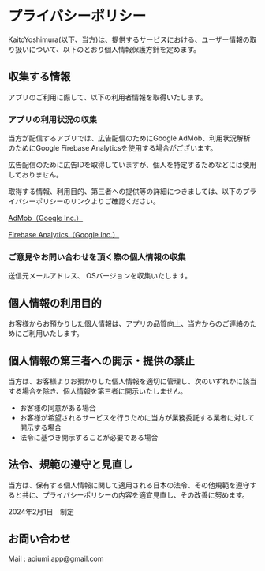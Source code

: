 
<!--
<span style="font-size: 200%;">**プライバシーポリシー**</span>
 -->

# プライバシーポリシー

KaitoYoshimura(以下、当方)は、提供するサービスにおける、ユーザー情報の取り扱いについて、以下のとおり個人情報保護方針を定めます。

## 収集する情報

アプリのご利用に際して、以下の利用者情報を取得いたします。

### アプリの利用状況の収集

当方が配信するアプリでは、広告配信のためにGoogle AdMob、利用状況解析のためにGoogle Firebase Analyticsを使用する場合がございます。

広告配信のために広告IDを取得していますが、個人を特定するためなどには使用しておりません。

取得する情報、利用目的、第三者への提供等の詳細につきましては、以下のプライバシーポリシーのリンクよりご確認ください。

[AdMob（Google Inc.）](https://policies.google.com/technologies/ads?hl=ja)

[Firebase Analytics（Google Inc.）](https://policies.google.com/privacy?hl=ja%EF%BB%BF)

### ご意見やお問い合わせを頂く際の個人情報の収集

送信元メールアドレス、 OSバージョンを収集いたします。

## 個人情報の利用目的

お客様からお預かりした個人情報は、アプリの品質向上、当方からのご連絡のためにご利用いたします。


## 個人情報の第三者への開示・提供の禁止

当方は、お客様よりお預かりした個人情報を適切に管理し、次のいずれかに該当する場合を除き、個人情報を第三者に開示いたしません。

- お客様の同意がある場合
- お客様が希望されるサービスを行うために当方が業務委託する業者に対して開示する場合
- 法令に基づき開示することが必要である場合

## 法令、規範の遵守と見直し

当方は、保有する個人情報に関して適用される日本の法令、その他規範を遵守すると共に、プライバシーポリシーの内容を適宜見直し、その改善に努めます。

2024年2月1日　制定

## お問い合わせ


Mail : aoiumi.app[]()@gmail.com
